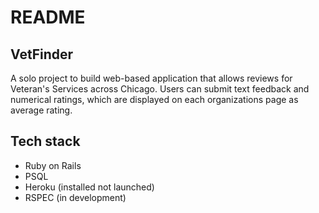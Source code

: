 # README

## __VetFinder__

A solo project to build web-based application that allows reviews for Veteran's Services across Chicago. Users can submit text feedback and numerical ratings, which are displayed on each organizations page as average rating.

## Tech stack

  * Ruby on Rails
  * PSQL
  * Heroku (installed not launched)
  * RSPEC (in development)

